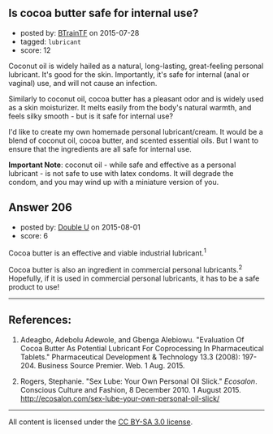 ## Is cocoa butter safe for internal use?

- posted by: [BTrainTF](https://stackexchange.com/users/385064/btraintf) on 2015-07-28
- tagged: `lubricant`
- score: 12

Coconut oil is widely hailed as a natural, long-lasting, great-feeling personal lubricant.  It's good for the skin.  Importantly, it's safe for internal (anal or vaginal) use, and will not cause an infection.

Similarly to coconut oil, cocoa butter has a pleasant odor and is widely used as a skin moisturizer.  It melts easily from the body's natural warmth, and feels silky smooth - but is it safe for internal use?

I'd like to create my own homemade personal lubricant/cream.  It would be a blend of coconut oil, cocoa butter, and scented essential oils.  But I want to ensure that the ingredients are all safe for internal use.

**Important Note**: coconut oil - while safe and effective as a personal lubricant - is not safe to use with latex condoms.  It will degrade the condom, and you may wind up with a miniature version of you.


## Answer 206

- posted by: [Double U](https://stackexchange.com/users/2907088/double-u) on 2015-08-01
- score: 6

Cocoa butter is an effective and viable industrial lubricant.<sup>1</sup>

Cocoa butter is also an ingredient in commercial personal lubricants.<sup>2</sup> Hopefully, if it is used in commercial personal lubricants, it has to be a safe product to use!


----------


References:
-----------

1. Adeagbo, Adebolu Adewole, and Gbenga Alebiowu. "Evaluation Of Cocoa Butter As Potential Lubricant For Coprocessing In Pharmaceutical Tablets." Pharmaceutical Development & Technology 13.3 (2008): 197-204. Business Source Premier. Web. 1 Aug. 2015.

2. Rogers, Stephanie. "Sex Lube: Your Own Personal Oil Slick." *Ecosalon*. Conscious Culture and Fashion, 8 December 2010. 1 August 2015. http://ecosalon.com/sex-lube-your-own-personal-oil-slick/



---

All content is licensed under the [CC BY-SA 3.0 license](https://creativecommons.org/licenses/by-sa/3.0/).
